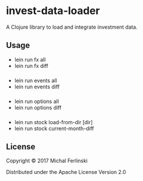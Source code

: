 # invest-data-loader

A Clojure library to load and integrate investment data.

## Usage

  - lein run fx all
  - lein run fx diff
###
  - lein run events all
  - lein run events diff
###
  - lein run options all
  - lein run options diff
###
  - lein run stock load-from-dir [dir]
  - lein run stock current-month-diff

## License

Copyright © 2017 Michal Ferlinski

Distributed under the Apache License Version 2.0
